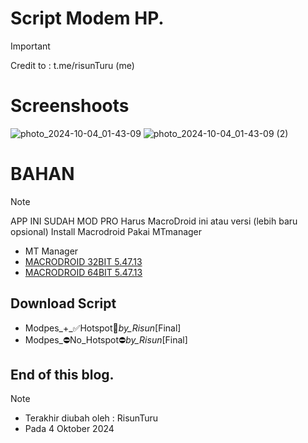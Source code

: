 # Script Modem HP.
> [!IMPORTANT]
> Credit to : t.me/risunTuru (me)

# Screenshoots
![photo_2024-10-04_01-43-09](https://github.com/user-attachments/assets/2842b4cb-2be8-43d9-9438-03714e1ac313)
![photo_2024-10-04_01-43-09 (2)](https://github.com/user-attachments/assets/5fe35197-40f0-4ab4-b458-e9a883f66fb3)

# BAHAN
> [!NOTE]
> APP INI SUDAH MOD PRO
> Harus MacroDroid ini atau versi (lebih baru opsional)
> Install Macrodroid Pakai MTmanager
- MT Manager
- [MACRODROID 32BIT 5.47.13](https://github.com/risunCode/Risun-OWRT-Archive/raw/refs/heads/main/2-Script%20Modem%20HP/MacroDroid-Pro-v5.47.13_Arm32bit.apk)
- [MACRODROID 64BIT 5.47.13](https://github.com/risunCode/Risun-OWRT-Archive/raw/refs/heads/main/2-Script%20Modem%20HP/MacroDroid-Pro-v5.47.13_Arm64bit.apk)

## Download Script
- Modpes_+_✅Hotspot📶_by_Risun_[Final]
- Modpes_⛔No_Hotspot⛔_by_Risun_[Final]


## End of this blog.
> [!NOTE]
> - Terakhir diubah oleh : RisunTuru
> - Pada 4 Oktober 2024

